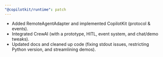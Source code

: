 ```yaml
---
"@copilotkit/runtime": patch
---
```


- Added RemoteAgentAdapter and implemented CopilotKit (protocol & events).
- Integrated CrewAI (with a prototype, HITL, event system, and chat/demo tweaks).
- Updated docs and cleaned up code (fixing stdout issues, restricting Python version, and streamlining demos).
